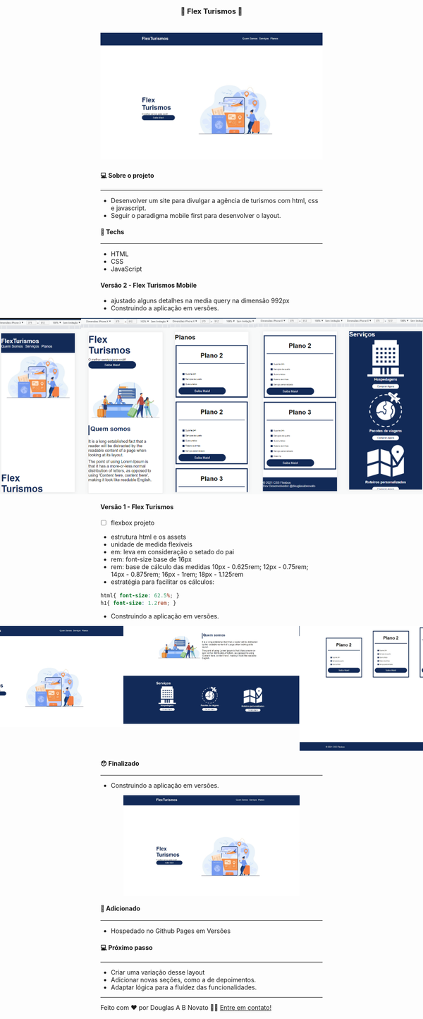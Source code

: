 <h3 align="center"> 
	🚧 Flex Turismos 🚀
</h3> 

<h1 align="center">
    <img alt="Um site para uma agência de turismo" title="#FlexTurismos" src="./.github/mode-desktop-1.jpg" />
</h1>

#### 💻 Sobre o projeto

---

- Desenvolver um site para divulgar a agência de turismos com html, css e javascript.
- Seguir o paradigma mobile first para desenvolver o layout.

#### 🚀 Techs

---

- HTML
- CSS
- JavaScript

#### Versão 2 - Flex Turismos Mobile

- ajustado alguns detalhes na media query na dimensão 992px
- Construindo a aplicação em versões.
<p align="center" style="display: flex; align-items: flex-start; justify-content: center;">  
  <img alt="Um site para uma agência de turismo" title="#FlexTurismos" src="./.github/mode-mobile-1.PNG" height="400px"> 
  <img alt="Um site para uma agência de turismo" title="#FlexTurismos" src="./.github/mode-mobile-2.PNG" height="400px"> 
  <img alt="Um site para uma agência de turismo" title="#FlexTurismos" src="./.github/mode-mobile-4.PNG" height="400px">
  <img alt="Um site para uma agência de turismo" title="#FlexTurismos" src="./.github/mode-mobile-5.PNG" height="400px">
  <img alt="Um site para uma agência de turismo" title="#FlexTurismos" src="./.github/mode-mobile-3.PNG" height="400px">
</p>

#### Versão 1 - Flex Turismos

- [ ] flexbox projeto 
- estrutura html e os assets
- unidade de medida flexíveis
- em: leva em consideração o setado do pai
- rem: font-size base de 16px
- rem: base de cálculo das medidas 10px - 0.625rem; 12px - 0.75rem; 14px - 0.875rem; 16px - 1rem; 18px - 1.125rem
- estratégia para facilitar os cálculos:
````css
html{ font-size: 62.5%; } 
h1{ font-size: 1.2rem; }
````
- Construindo a aplicação em versões.
<p align="center" style="display: flex; align-items: flex-start; justify-content: center;">  
  <img alt="Um site para uma agência de turismo" title="#FlexTurismos" src="./.github/mode-desktop-1.jpg" width="400px"> 
  <img alt="Um site para uma agência de turismo" title="#FlexTurismos" src="./.github/mode-desktop-2.jpg" width="400px"> 
  <img alt="Um site para uma agência de turismo" title="#FlexTurismos" src="./.github/mode-desktop-3.jpg" width="400px">
</p>

#### 😯 Finalizado 

---  

- Construindo a aplicação em versões.
<p align="center" style="display: flex; align-items: flex-start; justify-content: center;">  
  <img alt="Um site para uma agência de turismo" title="#FlexTurismos" src="./.github/mode-desktop-1.jpg" width="400px">
</p>

#### 🧭 Adicionado

---  

- Hospedado no Github Pages em Versões

#### 💻 Próximo passo

---  

- Criar uma variação desse layout
- Adicionar novas seções, como a de depoimentos.
- Adaptar lógica para a fluídez das funcionalidades.

---  

Feito com ❤️ por Douglas A B Novato 👋🏽 [Entre em contato!](https://www.linkedin.com/in/douglasabnovato/)
